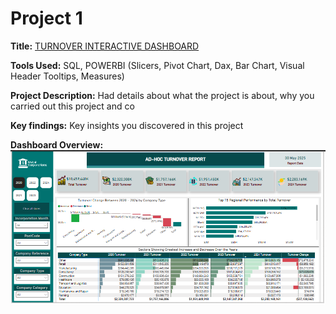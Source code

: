 # Project 1

**Title:** [TURNOVER INTERACTIVE DASHBOARD](https://github.com/Tola-Analyst-hub/github.io/blob/main/Shital%20Corporations%20Report.pbix)

**Tools Used:** SQL, POWERBI (Slicers, Pivot Chart, Dax, Bar Chart, Visual Header Tooltips, Measures)

**Project Description:** Had details about what the project is about, why you carried out this project and co

**Key findings:** Key insights you discovered in this project

**Dashboard Overview:** 
![TURNOVER](Turnover.PNG)

